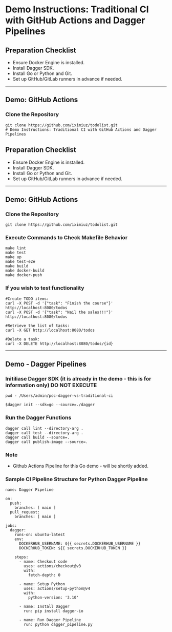 # Demo Instructions: Traditional CI with GitHub Actions and Dagger Pipelines

## Preparation Checklist
- Ensure Docker Engine is installed.
- Install Dagger SDK.
- Install Go or Python and Git.
- Set up GitHub/GitLab runners in advance if needed.

---

## Demo: GitHub Actions

### Clone the Repository

```
git clone https://github.com/iximiuz/todolist.git
# Demo Instructions: Traditional CI with GitHub Actions and Dagger Pipelines
```


## Preparation Checklist
- Ensure Docker Engine is installed.
- Install Dagger SDK.
- Install Go or Python and Git.
- Set up GitHub/GitLab runners in advance if needed.

---

## Demo: GitHub Actions

### Clone the Repository

```
git clone https://github.com/iximiuz/todolist.git
```

### Execute Commands to Check Makefile Behavior 
```
make lint
make test
make up
make test-e2e
make build
make docker-build
make docker-push
```

### If you wish to test functionality 
```
#Create TODO items:
curl -X POST -d '{"task": "Finish the course"}' http://localhost:8080/todos
curl -X POST -d '{"task": "Nail the sales!!!"}' http://localhost:8080/todos

#Retrieve the list of tasks:
curl -X GET http://localhost:8080/todos

#Delete a task:
curl -X DELETE http://localhost:8080/todos/{id}
```

---

## Demo - Dagger Pipelines

### Initiliase Dagger SDK  (it is already in the demo - this is for information only) DO NOT EXECUTE
```
pwd - /Users/admin/poc-dagger-vs-traditional-ci

$dagger init --sdk=go --source=./dagger
```

### Run the Dagger Functions 
```
dagger call lint --directory-arg .
dagger call test --directory-arg .
dagger call build --source=.
dagger call publish-image --source=.
```


### Note
- Github Actions Pipeline for this Go demo - will be shortly added. 

### Sample CI Pipeline Structure for Python Dagger Pipeline 
```
name: Dagger Pipeline

on:
  push:
    branches: [ main ]
  pull_request:
    branches: [ main ]

jobs:
  dagger:
    runs-on: ubuntu-latest
    env:
      DOCKERHUB_USERNAME: ${{ secrets.DOCKERHUB_USERNAME }}
      DOCKERHUB_TOKEN: ${{ secrets.DOCKERHUB_TOKEN }}

    steps:
      - name: Checkout code
        uses: actions/checkout@v3
        with:
          fetch-depth: 0

      - name: Setup Python
        uses: actions/setup-python@v4
        with:
          python-version: '3.10'

      - name: Install Dagger
        run: pip install dagger-io

      - name: Run Dagger Pipeline
        run: python dagger_pipeline.py

```